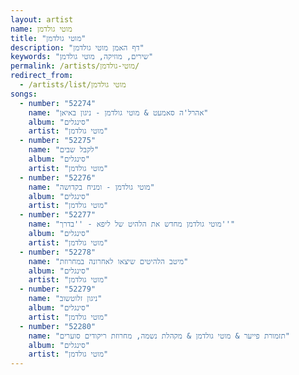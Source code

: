 ```yaml
---
layout: artist
name: מוטי גולדמן
title: "מוטי גולדמן"
description: "דף האמן מוטי גולדמן"
keywords: "שירים, מוזיקה, מוטי גולדמן"
permalink: /artists/מוטי-גולדמן/
redirect_from:
  - /artists/list/מוטי גולדמן
songs:
  - number: "52274"
    name: "אהרל'ה סאמעט & מוטי גולדמן - ניגון באיאן"
    album: "סינגלים"
    artist: "מוטי גולדמן"
  - number: "52275"
    name: "לקבל שבים"
    album: "סינגלים"
    artist: "מוטי גולדמן"
  - number: "52276"
    name: "מוטי גולדמן - ומניח בקדושה"
    album: "סינגלים"
    artist: "מוטי גולדמן"
  - number: "52277"
    name: "מוטי גולדמן מחדש את הלהיט של ליפא - ''בדרך''"
    album: "סינגלים"
    artist: "מוטי גולדמן"
  - number: "52278"
    name: "מיטב הלהיטים שיצאו לאחרונה במחרוזת"
    album: "סינגלים"
    artist: "מוטי גולדמן"
  - number: "52279"
    name: "ניגון זלוטשוב"
    album: "סינגלים"
    artist: "מוטי גולדמן"
  - number: "52280"
    name: "תזמורת פייער & מוטי גולדמן & מקהלת נשמה, מחרוזת ריקודים סוערים"
    album: "סינגלים"
    artist: "מוטי גולדמן"
---
```

